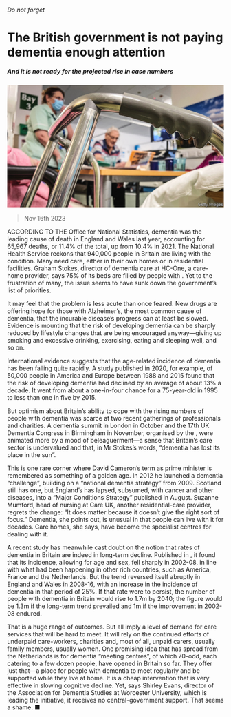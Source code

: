 ###### Do not forget

# The British government is not paying dementia enough attention 

##### And it is not ready for the projected rise in case numbers 

![image](images/20231118_BRP001.jpg) 

> Nov 16th 2023 

ACCORDING TO THE Office for National Statistics, dementia was the leading cause of death in England and Wales last year, accounting for 65,967 deaths, or 11.4% of the total, up from 10.4% in 2021. The National Health Service reckons that 940,000 people in Britain are living with the condition. Many need care, either in their own homes or in residential facilities. Graham Stokes, director of dementia care at HC-One, a care-home provider, says 75% of its beds are filled by people with . Yet to the frustration of many, the issue seems to have sunk down the government’s list of priorities.

It may feel that the problem is less acute than once feared. New drugs are offering hope for those with Alzheimer’s, the most common cause of dementia, that the incurable disease’s progress can at least be slowed. Evidence is mounting that the risk of developing dementia can be sharply reduced by lifestyle changes that are being encouraged anyway—giving up smoking and excessive drinking, exercising, eating and sleeping well, and so on. 

International evidence suggests that the age-related incidence of dementia has been falling quite rapidly. A study published in 2020, for example, of 50,000 people in America and Europe between 1988 and 2015 found that the risk of developing dementia had declined by an average of about 13% a decade. It went from about a one-in-four chance for a 75-year-old in 1995 to less than one in five by 2015.

But optimism about Britain’s ability to cope with the rising numbers of people with dementia was scarce at two recent gatherings of professionals and charities. A dementia summit in London in October and the 17th UK Dementia Congress in Birmingham in November, organised by the , were animated more by a mood of beleaguerment—a sense that Britain’s care sector is undervalued and that, in Mr Stokes’s words, “dementia has lost its place in the sun”.

This is one rare corner where David Cameron’s term as prime minister is remembered as something of a golden age. In 2012 he launched a dementia “challenge”, building on a “national dementia strategy” from 2009. Scotland still has one, but England’s has lapsed, subsumed, with cancer and other diseases, into a “Major Conditions Strategy” published in August. Suzanne Mumford, head of nursing at Care UK, another residential-care provider, regrets the change: “It does matter because it doesn’t give the right sort of focus.” Dementia, she points out, is unusual in that people can live with it for decades. Care homes, she says, have become the specialist centres for dealing with it.

A recent study has meanwhile cast doubt on the notion that rates of dementia in Britain are indeed in long-term decline. Published in , it found that its incidence, allowing for age and sex, fell sharply in 2002-08, in line with what had been happening in other rich countries, such as America, France and the Netherlands. But the trend reversed itself abruptly in England and Wales in 2008-16, with an increase in the incidence of dementia in that period of 25%. If that rate were to persist, the number of people with dementia in Britain would rise to 1.7m by 2040; the figure would be 1.3m if the long-term trend prevailed and 1m if the improvement in 2002-08 endured.

That is a huge range of outcomes. But all imply a level of demand for care services that will be hard to meet. It will rely on the continued efforts of underpaid care-workers, charities and, most of all, unpaid carers, usually family members, usually women. One promising idea that has spread from the Netherlands is for dementia “meeting centres”, of which 70-odd, each catering to a few dozen people, have opened in Britain so far. They offer just that—a place for people with dementia to meet regularly and be supported while they live at home. It is a cheap intervention that is very effective in slowing cognitive decline. Yet, says Shirley Evans, director of the Association for Dementia Studies at Worcester University, which is leading the initiative, it receives no central-government support. That seems a shame. ■


